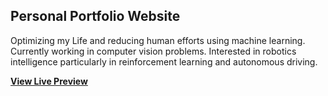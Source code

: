 ## Personal Portfolio Website
Optimizing my Life and reducing human efforts using machine learning. Currently working in computer vision problems. Interested in
robotics intelligence particularly in reinforcement learning and autonomous driving.

**[View Live Preview](https://karanpathak.github.io/)**

